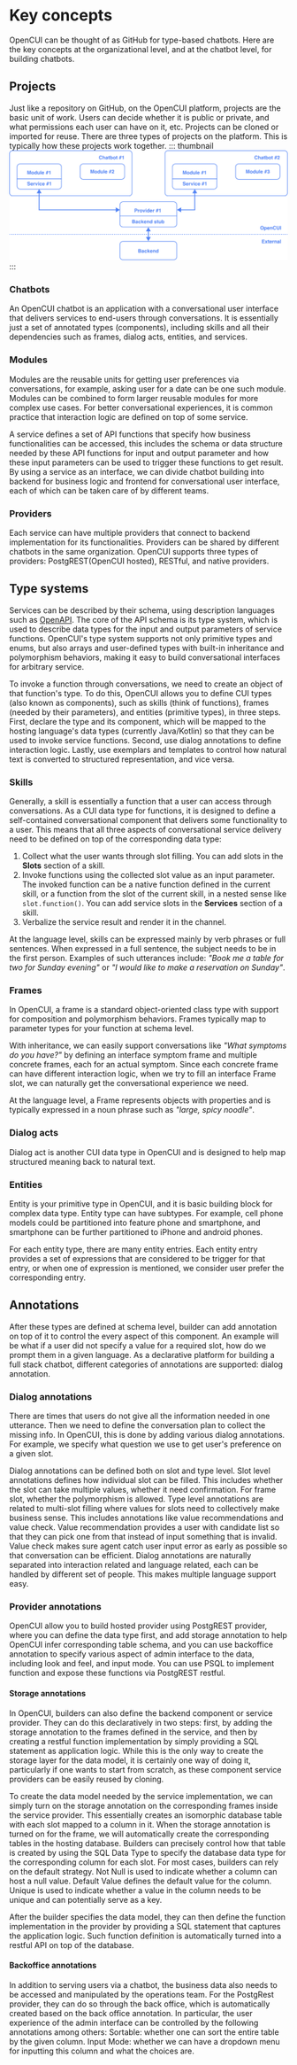 # Key concepts

OpenCUI can be thought of as GitHub for type-based chatbots. Here are the key concepts at the organizational level, and at the chatbot level, for building chatbots.

## Projects
Just like a repository on GitHub, on the OpenCUI platform, projects are the basic unit of work. Users can decide whether it is public or private, and what permissions each user can have on it, etc. Projects can be cloned or imported for reuse. There are three types of projects on the platform. This is typically how these projects work together.
::: thumbnail
![relationship](/images/guide/use-service/relationship.png)
:::

### Chatbots
An OpenCUI chatbot is an application with a conversational user interface that delivers services to end-users through conversations. It is essentially just a set of annotated types (components), including skills and all their dependencies such as frames, dialog acts, entities, and services.

### Modules
Modules are the reusable units for getting user preferences via conversations, for example, asking user for a date can be one such module. Modules can be combined to form larger reusable modules for more complex use cases. For better conversational experiences, it is common practice that interaction logic are defined on top of some service.

A service defines a set of API functions that specify how business functionalities can be accessed, this includes the schema or data structure needed by these API functions for input and output parameter and how these input parameters can be used to trigger these functions to get result. By using a service as an interface, we can divide chatbot building into backend for business logic and frontend for conversational user interface, each of which can be taken care of by different teams.

### Providers
Each service can have multiple providers that connect to backend implementation for its functionalities. Providers can be shared by different chatbots in the same organization. OpenCUI supports three types of providers: PostgREST(OpenCUI hosted), RESTful, and native providers.

## Type systems
Services can be described by their schema, using description languages such as [OpenAPI](https://swagger.io/docs/specification/data-models/). The core of the API schema is its type system, which is used to describe data types for the input and output parameters of service functions. OpenCUI's type system supports not only primitive types and enums, but also arrays and user-defined types with built-in inheritance and polymorphism behaviors, making it easy to build conversational interfaces for arbitrary service.

To invoke a function through conversations, we need to create an object of that function's type. To do this, OpenCUI allows you to define CUI types (also known as components), such as skills (think of functions), frames (needed by their parameters), and entities (primitive types), in three steps. First, declare the type and its component, which will be mapped to the hosting language's data types (currently Java/Kotlin) so that they can be used to invoke service functions. Second, use dialog annotations to define interaction logic. Lastly, use exemplars and templates to control how natural text is converted to structured representation, and vice versa.

### Skills
Generally, a skill is essentially a function that a user can access through conversations. As a CUI data type for functions, it is designed to define a self-contained conversational component that delivers some functionality to a user. This means that all three aspects of conversational service delivery need to be defined on top of the corresponding data type:

1. Collect what the user wants through slot filling. You can add slots in the **Slots** section of a skill.
2. Invoke functions using the collected slot value as an input parameter. The invoked function can be a native function defined in the current skill, or a function from the slot of the current skill, in a nested sense like `slot.function()`. You can add service slots in the **Services** section of a skill.
3. Verbalize the service result and render it in the channel.

At the language level, skills can be expressed mainly by verb phrases or full sentences. When expressed in a full sentence, the subject needs to be in the first person. Examples of such utterances include: *"Book me a table for two for Sunday evening"* or *"I would like to make a reservation on Sunday"*.

### Frames
In OpenCUI, a frame is a standard object-oriented class type with support for composition and polymorphism behaviors. Frames typically map to parameter types for your function at schema level.

With inheritance, we can easily support conversations like *"What symptoms do you have?"* by defining an interface symptom frame and multiple concrete frames, each for an actual symptom. Since each concrete frame can have different interaction logic, when we try to fill an interface Frame slot, we can naturally get the conversational experience we need.

At the language level, a Frame represents objects with properties and is typically expressed in a noun phrase such as *"large, spicy noodle"*. 

### Dialog acts
Dialog act is another CUI data type in OpenCUI and is designed to help map structured meaning back to natural text.

### Entities
Entity is your primitive type in OpenCUI, and it is basic building block for complex data type. Entity type can have subtypes. For example, cell phone models could be partitioned into feature phone and smartphone, and smartphone can be further partitioned to iPhone and android phones.

For each entity type, there are many entity entries. Each entity entry provides a set of expressions that are considered to be trigger for that entry, or when one of expression is mentioned, we consider user prefer the corresponding entry. 

## Annotations
After these types are defined at schema level, builder can add annotation on top of it to control the every aspect of this component. An example will be what if a user did not specify a value for a required slot, how do we prompt them in a given language. As a declarative platform for building a full stack chatbot, different categories of annotations are supported: dialog annotation. 

### Dialog annotations
There are times that users do not give all the information needed in one utterance. Then we need to define the conversation plan to collect the missing info. In OpenCUI, this is done by adding various dialog annotations. For example, we specify what question we use to get user's preference on a given slot.

Dialog annotations can be defined both on slot and type level. Slot level annotations defines how individual slot can be filled. This includes whether the slot can take multiple values, whether it need confirmation. For frame slot, whether the polymorphism is allowed. Type level annotations are related to multi-slot filling where values for slots need to collectively make business sense. This includes annotations like value recommendations and value check. Value recommendation provides a user with candidate list so that they can pick one from that instead of input something that is invalid. Value check makes sure agent catch user input error as early as possible so that conversation can be efficient. Dialog annotations are naturally separated into interaction related and language related, each can be handled by different set of people. This makes multiple language support easy.

### Provider annotations
OpenCUI allow you to build hosted provider using PostgREST provider, where you can define the data type first, and add storage annotation to help OpenCUI infer corresponding table schema, and you can use backoffice annotation to specify various aspect of admin interface to the data, including look and feel, and input mode. You can use PSQL to implement function and expose these functions via PostgREST restful.

#### Storage annotations
In OpenCUI, builders can also define the backend component or service provider. They can do this declaratively in two steps: first, by adding the storage annotation to the frames defined in the service, and then by creating a restful function implementation by simply providing a SQL statement as application logic. While this is the only way to create the storage layer for the data model, it is certainly one way of doing it, particularly if one wants to start from scratch, as these component service providers can be easily reused by cloning.

To create the data model needed by the service implementation, we can simply turn on the storage annotation on the corresponding frames inside the service provider. This essentially creates an isomorphic database table with each slot mapped to a column in it. When the storage annotation is turned on for the frame, we will automatically create the corresponding tables in the hosting database. Builders can precisely control how that table is created by using the SQL Data Type to specify the database data type for the corresponding column for each slot. For most cases, builders can rely on the default strategy. Not Null is used to indicate whether a column can host a null value. Default Value defines the default value for the column. Unique is used to indicate whether a value in the column needs to be unique and can potentially serve as a key.

After the builder specifies the data model, they can then define the function implementation in the provider by providing a SQL statement that captures the application logic. Such function definition is automatically turned into a restful API on top of the database.

#### Backoffice annotations
In addition to serving users via a chatbot, the business data also needs to be accessed and manipulated by the operations team. For the PostgRest provider, they can do so through the back office, which is automatically created based on the back office annotation. In particular, the user experience of the admin interface can be controlled by the following annotations among others:
Sortable: whether one can sort the entire table by the given column.
Input Mode: whether we can have a dropdown menu for inputting this column and what the choices are.
